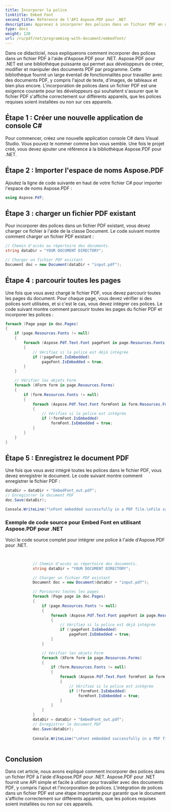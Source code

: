 ```yaml
---
title: Incorporer la police
linktitle: Embed Font
second_title: Référence de l'API Aspose.PDF pour .NET
description: Apprenez à incorporer des polices dans un fichier PDF en utilisant Aspose.PDF pour .NET avec ce guide étape par étape. Assurez-vous que vos documents s'affichent correctement sur n'importe quel appareil.
type: docs
weight: 120
url: /ru/pdf/net/programming-with-document/embedfont/
---
```


Dans ce didacticiel, nous expliquerons comment incorporer des polices dans un fichier PDF à l'aide d'Aspose.PDF pour .NET. Aspose.PDF pour .NET est une bibliothèque puissante qui permet aux développeurs de créer, modifier et manipuler des documents PDF par programme. Cette bibliothèque fournit un large éventail de fonctionnalités pour travailler avec des documents PDF, y compris l'ajout de texte, d'images, de tableaux et bien plus encore. L'incorporation de polices dans un fichier PDF est une exigence courante pour les développeurs qui souhaitent s'assurer que le fichier PDF s'affiche correctement sur différents appareils, que les polices requises soient installées ou non sur ces appareils.

## Étape 1 : Créer une nouvelle application de console C#
Pour commencer, créez une nouvelle application console C# dans Visual Studio. Vous pouvez le nommer comme bon vous semble. Une fois le projet créé, vous devez ajouter une référence à la bibliothèque Aspose.PDF pour .NET.

## Étape 2 : Importer l'espace de noms Aspose.PDF
Ajoutez la ligne de code suivante en haut de votre fichier C# pour importer l'espace de noms Aspose.PDF :

```csharp
using Aspose.Pdf;
```

## Étape 3 : charger un fichier PDF existant
Pour incorporer des polices dans un fichier PDF existant, vous devez charger ce fichier à l'aide de la classe Document. Le code suivant montre comment charger un fichier PDF existant :

```csharp
// Chemin d'accès au répertoire des documents.
string dataDir = "YOUR DOCUMENT DIRECTORY";

// Charger un fichier PDF existant
Document doc = new Document(dataDir + "input.pdf");
```

## Étape 4 : parcourir toutes les pages
Une fois que vous avez chargé le fichier PDF, vous devez parcourir toutes les pages du document. Pour chaque page, vous devez vérifier si des polices sont utilisées, et si c'est le cas, vous devez intégrer ces polices. Le code suivant montre comment parcourir toutes les pages du fichier PDF et incorporer les polices :

```csharp
foreach (Page page in doc.Pages)
{
    if (page.Resources.Fonts != null)
    {
        foreach (Aspose.Pdf.Text.Font pageFont in page.Resources.Fonts)
        {
            // Vérifiez si la police est déjà intégrée
            if (!pageFont.IsEmbedded)
                pageFont.IsEmbedded = true;
        }
    }

    // Vérifier les objets Form
    foreach (XForm form in page.Resources.Forms)
    {
        if (form.Resources.Fonts != null)
        {
            foreach (Aspose.Pdf.Text.Font formFont in form.Resources.Fonts)
            {
                // Vérifiez si la police est intégrée
                if (!formFont.IsEmbedded)
                    formFont.IsEmbedded = true;
            }
        }
    }
}
```

## Étape 5 : Enregistrez le document PDF
Une fois que vous avez intégré toutes les polices dans le fichier PDF, vous devez enregistrer le document. Le code suivant montre comment enregistrer le fichier PDF :

```csharp
dataDir = dataDir + "EmbedFont_out.pdf";
// Enregistrer le document PDF
doc.Save(dataDir);

Console.WriteLine("\nFont embedded successfully in a PDF file.\nFile saved at " + dataDir);
```

### Exemple de code source pour Embed Font en utilisant Aspose.PDF pour .NET

Voici le code source complet pour intégrer une police à l'aide d'Aspose.PDF pour .NET.


```csharp

            
            // Chemin d'accès au répertoire des documents.
            string dataDir = "YOUR DOCUMENT DIRECTORY";

            // Charger un fichier PDF existant
            Document doc = new Document(dataDir + "input.pdf");

            // Parcourez toutes les pages
            foreach (Page page in doc.Pages)
            {
                if (page.Resources.Fonts != null)
                {
                    foreach (Aspose.Pdf.Text.Font pageFont in page.Resources.Fonts)
                    {
                        // Vérifiez si la police est déjà intégrée
                        if (!pageFont.IsEmbedded)
                            pageFont.IsEmbedded = true;
                    }
                }

                // Vérifier les objets Form
                foreach (XForm form in page.Resources.Forms)
                {
                    if (form.Resources.Fonts != null)
                    {
                        foreach (Aspose.Pdf.Text.Font formFont in form.Resources.Fonts)
                        {
                            // Vérifiez si la police est intégrée
                            if (!formFont.IsEmbedded)
                                formFont.IsEmbedded = true;
                        }
                    }
                }
            }
            dataDir = dataDir + "EmbedFont_out.pdf";
            // Enregistrer le document PDF
            doc.Save(dataDir);
            
            Console.WriteLine("\nFont embedded successfully in a PDF file.\nFile saved at " + dataDir);
        
```


## Conclusion
Dans cet article, nous avons expliqué comment incorporer des polices dans un fichier PDF à l'aide d'Aspose.PDF pour .NET. Aspose.PDF pour .NET fournit une API simple et facile à utiliser pour travailler avec des documents PDF, y compris l'ajout et l'incorporation de polices. L'intégration de polices dans un fichier PDF est une étape importante pour garantir que le document s'affiche correctement sur différents appareils, que les polices requises soient installées ou non sur ces appareils.
